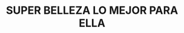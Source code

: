 ---
title: "SUPER BELLEZA LO MEJOR PARA ELLA"
url: /buenaventura/super-belleza-lo-mejor-para-ella/
shop: cosméticos
---